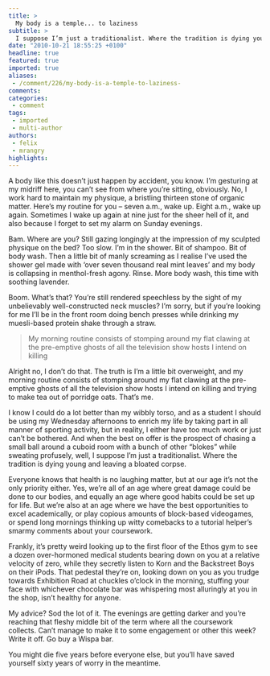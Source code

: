 ```yaml
---
title: >
  My body is a temple... to laziness
subtitle: >
  I suppose I’m just a traditionalist. Where the tradition is dying young and leaving a bloated corpse
date: "2010-10-21 18:55:25 +0100"
headline: true
featured: true
imported: true
aliases:
 - /comment/226/my-body-is-a-temple-to-laziness-
comments:
categories:
 - comment
tags:
 - imported
 - multi-author
authors:
 - felix
 - mrangry
highlights:
---
```


A body like this doesn’t just happen by accident, you know. I’m gesturing at my midriff here, you can’t see from where you’re sitting, obviously. No, I work hard to maintain my physique, a bristling thirteen stone of organic matter. Here’s my routine for you – seven a.m., wake up. Eight a.m., wake up again. Sometimes I wake up again at nine just for the sheer hell of it, and also because I forget to set my alarm on Sunday evenings.

Bam. Where are you? Still gazing longingly at the impression of my sculpted physique on the bed? Too slow. I’m in the shower. Bit of shampoo. Bit of body wash. Then a little bit of manly screaming as I realise I’ve used the shower gel made with ‘over seven thousand real mint leaves’ and my body is collapsing in menthol-fresh agony. Rinse. More body wash, this time with soothing lavender.

Boom. What’s that? You’re still rendered speechless by the sight of my unbelievably well-constructed neck muscles? I’m sorry, but if you’re looking for me I’ll be in the front room doing bench presses while drinking my muesli-based protein shake through a straw.

> My morning routine consists of stomping around my flat clawing at the pre-emptive ghosts of all the television show hosts I intend on killing

Alright no, I don’t do that. The truth is I’m a little bit overweight, and my morning routine consists of stomping around my flat clawing at the pre-emptive ghosts of all the television show hosts I intend on killing and trying to make tea out of porridge oats. That’s me.

I know I could do a lot better than my wibbly torso, and as a student I should be using my Wednesday afternoons to enrich my life by taking part in all manner of sporting activity, but in reality, I either have too much work or just can’t be bothered. And when the best on offer is the prospect of chasing a small ball around a cuboid room with a bunch of other “blokes” while sweating profusely, well, I suppose I’m just a traditionalist. Where the tradition is dying young and leaving a bloated corpse.

Everyone knows that health is no laughing matter, but at our age it’s not the only priority either. Yes, we’re all of an age where great damage could be done to our bodies, and equally an age where good habits could be set up for life. But we’re also at an age where we have the best opportunities to excel academically, or play copious amounts of block-based videogames, or spend long mornings thinking up witty comebacks to a tutorial helper’s smarmy comments about your coursework.

Frankly, it’s pretty weird looking up to the first floor of the Ethos gym to see a dozen over-hormoned medical students bearing down on you at a relative velocity of zero, while they secretly listen to Korn and the Backstreet Boys on their iPods. That pedestal they’re on, looking down on you as you trudge towards Exhibition Road at chuckles o’clock in the morning, stuffing your face with whichever chocolate bar was whispering most alluringly at you in the shop, isn’t healthy for anyone.

My advice? Sod the lot of it. The evenings are getting darker and you’re reaching that fleshy middle bit of the term where all the coursework collects. Can’t manage to make it to some engagement or other this week? Write it off. Go buy a Wispa bar.

You might die five years before everyone else, but you’ll have saved yourself sixty years of worry in the meantime.
